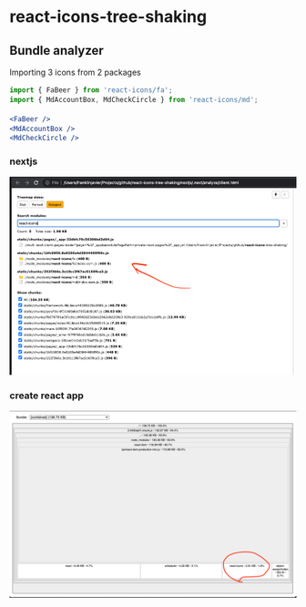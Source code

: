 # react-icons-tree-shaking

## Bundle analyzer

Importing 3 icons from 2 packages

```jsx
import { FaBeer } from 'react-icons/fa';
import { MdAccountBox, MdCheckCircle } from 'react-icons/md';

<FaBeer />
<MdAccountBox />
<MdCheckCircle />
```

### nextjs

<img src="./bundle-analyzer-nextjs.png" />

### create react app

<img src="./bundle-analyzer-cra.png" />
